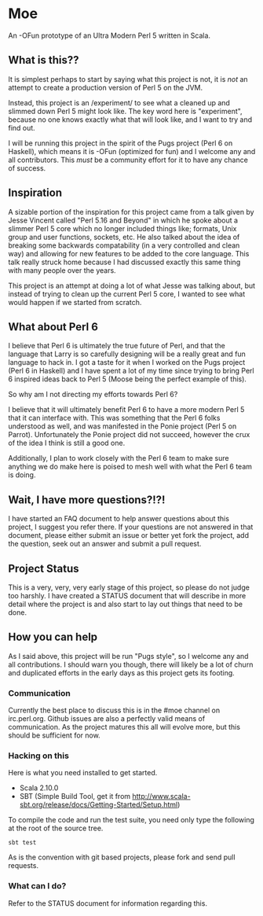# Moe

An -OFun prototype of an Ultra Modern Perl 5 written in Scala.

## What is this??

It is simplest perhaps to start by saying what this project is not,
it is *not* an attempt to create a production version of Perl 5 on the
JVM. 

Instead, this project is an /experiment/ to see what a cleaned up and 
slimmed down Perl 5 might look like. The key word here is "experiment", 
because no one knows exactly what that will look like, and I want to 
try and find out.

I will be running this project in the spirit of the Pugs project 
(Perl 6 on Haskell), which means it is -OFun (optimized for fun)
and I welcome any and all contributors. This *must* be a community 
effort for it to have any chance of success.

## Inspiration

A sizable portion of the inspiration for this project came from a talk
given by Jesse Vincent called "Perl 5.16 and Beyond" in which he spoke 
about a slimmer Perl 5 core which no longer included things like; 
formats, Unix group and user functions, sockets, etc. He also talked 
about the idea of breaking some backwards compatability (in a very 
controlled and clean way) and allowing for new features to be added 
to the core language. This talk really struck home because I had 
discussed exactly this same thing with many people over the years. 

This project is an attempt at doing a lot of what Jesse was talking 
about, but instead of trying to clean up the current Perl 5 core, 
I wanted to see what would happen if we started from scratch.

## What about Perl 6

I believe that Perl 6 is ultimately the true future of Perl, and that 
the language that Larry is so carefully designing will be a really 
great and fun language to hack in. I got a taste for it when I worked 
on the Pugs project (Perl 6 in Haskell) and I have spent a lot of my 
time since trying to bring Perl 6 inspired ideas back to Perl 5 (Moose
being the perfect example of this).

So why am I not directing my efforts towards Perl 6? 

I believe that it will ultimately benefit Perl 6 to have a more modern 
Perl 5 that it can interface with. This was something that the Perl 6 
folks understood as well, and was manifested in the Ponie project 
(Perl 5 on Parrot). Unfortunately the Ponie project did not succeed, 
however the crux of the idea I think is still a good one.

Additionally, I plan to work closely with the Perl 6 team to make 
sure anything we do make here is poised to mesh well with what the 
Perl 6 team is doing.

## Wait, I have more questions?!?!

I have started an FAQ document to help answer questions about this
project, I suggest you refer there. If your questions are not 
answered in that document, please either submit an issue or better 
yet fork the project, add the question, seek out an answer and 
submit a pull request.

## Project Status

This is a very, very, very early stage of this project, so please do 
not judge too harshly. I have created a STATUS document that will 
describe in more detail where the project is and also start to lay 
out things that need to be done.

## How you can help

As I said above, this project will be run "Pugs style", so I welcome
any and all contributions. I should warn you though, there will likely
be a lot of churn and duplicated efforts in the early days as this 
project gets its footing. 

### Communication

Currently the best place to discuss this is in the #moe channel on 
irc.perl.org. Github issues are also a perfectly valid means of 
communication. As the project matures this all will evolve more, 
but this should be sufficient for now.

### Hacking on this

Here is what you need installed to get started.

* Scala 2.10.0
* SBT (Simple Build Tool, get it from
  http://www.scala-sbt.org/release/docs/Getting-Started/Setup.html)

To compile the code and run the test suite, you need only type the
following at the root of the source tree.

```
sbt test
```

As is the convention with git based projects, please fork and send
pull requests.

### What can I do?

Refer to the STATUS document for information regarding this.

